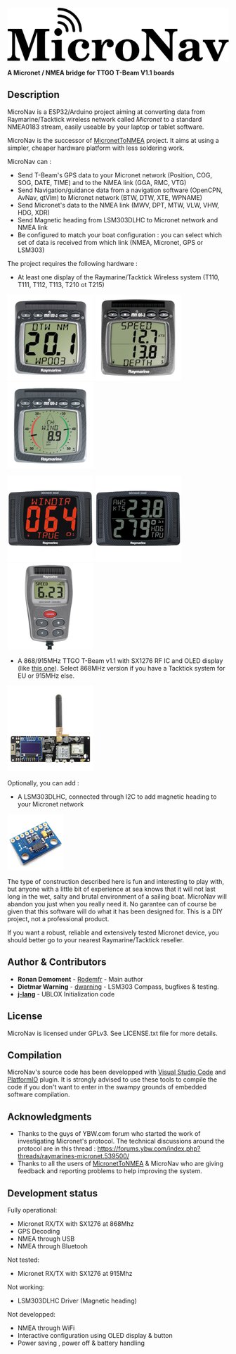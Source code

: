 ![](images/micronav.png)

**A Micronet / NMEA bridge for TTGO T-Beam V1.1 boards**

## Description

MicroNav is a ESP32/Arduino project aiming at converting data from Raymarine/Tacktick wireless network called *Micronet* to a standard NMEA0183 stream, easily useable by your laptop or tablet software.

MicroNav is the successor of [MicronetToNMEA](https://github.com/Rodemfr/MicronetToNMEA) project. It aims at using a simpler, cheaper hardware platform with less soldering work.

MicroNav can :

- Send T-Beam's GPS data to your Micronet network (Position, COG, SOG, DATE, TIME) and to the NMEA link (GGA, RMC, VTG)
- Send Navigation/guidance data from a navigation software (OpenCPN, AvNav, qtVlm) to Micronet network (BTW, DTW, XTE, WPNAME)
- Send Micronet's data to the NMEA link (MWV, DPT, MTW, VLW, VHW, HDG, XDR)
- Send Magnetic heading from LSM303DLHC to Micronet network and NMEA link
- Be configured to match your boat configuration : you can select which set of data is received from which link (NMEA, Micronet, GPS or LSM303)

The project requires the following hardware :

- At least one display of the Raymarine/Tacktick Wireless system (T110, T111, T112, T113, T210 ot T215)

![](images/t110.png)
![](images/t111.png)
![](images/t112.png)

![](images/t210.png)
![](images/t215.png)
![](images/t113.png)

- A 868/915MHz TTGO T-Beam v1.1 with SX1276 RF IC and OLED display (like [this one](http://www.lilygo.cn/prod_view.aspx?TypeId=50060&Id=1317&FId=t3:50060:3)). Select 868MHz version if you have a Tacktick system for EU or 915MHz else.

![](images/t-beam-v1-1.png)

Optionally, you can add :

- A LSM303DLHC, connected through I2C to add magnetic heading to your Micronet network

![](images/lsm303.png)

The type of construction described here is fun and interesting to play with, but anyone with a little bit
of experience at sea knows that it will not last long in the wet, salty and brutal environment of a sailing boat.
MicroNav will abandon you just when you really need it. No garantee can of course be given that this software
will do what it has been designed for. This is a DIY project, not a professional product.

If you want a robust, reliable and extensively tested Micronet device, you should better go to your nearest Raymarine/Tacktick reseller. 

## Author & Contributors

* **Ronan Demoment** - [Rodemfr](https://github.com/Rodemfr) - Main author 
* **Dietmar Warning** - [dwarning](https://github.com/dwarning) - LSM303 Compass, bugfixes & testing.
* **[j-lang](https://github.com/j-lang)** - UBLOX Initialization code

## License

MicroNav is licensed under GPLv3. See LICENSE.txt file for more details.

## Compilation

MicroNav's source code has been developped with [Visual Studio Code](https://code.visualstudio.com) and [PlatformIO](https://platformio.org) plugin. It is strongly advised to use these tools to compile the code if you don't want to enter in the swampy grounds of embedded software compilation.

## Acknowledgments

* Thanks to the guys of YBW.com forum who started the work of investigating Micronet's protocol. The technical discussions around the protocol are in this thread : https://forums.ybw.com/index.php?threads/raymarines-micronet.539500/
* Thanks to all the users of [MicronetToNMEA](https://github.com/Rodemfr/MicronetToNMEA) & MicroNav who are giving feedback and reporting problems to help improving the system.

## Development status

Fully operational:
- Micronet RX/TX with SX1276 at 868Mhz
- GPS Decoding
- NMEA through USB
- NMEA through Bluetooh

Not tested:
- Micronet RX/TX with SX1276 at 915Mhz

Not working:
- LSM303DLHC Driver (Magnetic heading)

Not developped:
- NMEA through WiFi
- Interactive configuration using OLED display & button
- Power saving , power off & battery handling